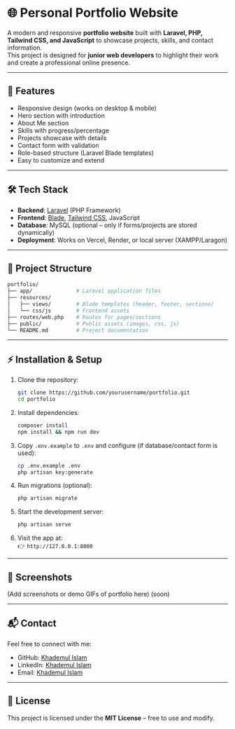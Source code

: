 # 🌐 Personal Portfolio Website

A modern and responsive **portfolio website** built with **Laravel, PHP, Tailwind CSS, and JavaScript** to showcase projects, skills, and contact information.  
This project is designed for **junior web developers** to highlight their work and create a professional online presence.

---

## 🚀 Features
- Responsive design (works on desktop & mobile)
- Hero section with introduction
- About Me section
- Skills with progress/percentage
- Projects showcase with details
- Contact form with validation
- Role-based structure (Laravel Blade templates)
- Easy to customize and extend

---

## 🛠️ Tech Stack
- **Backend**: [Laravel](https://laravel.com/) (PHP Framework)  
- **Frontend**: [Blade](https://laravel.com/docs/blade), [Tailwind CSS](https://tailwindcss.com/), JavaScript  
- **Database**: MySQL (optional – only if forms/projects are stored dynamically)  
- **Deployment**: Works on Vercel, Render, or local server (XAMPP/Laragon)

---

## 📂 Project Structure
```bash
portfolio/
├── app/              # Laravel application files
├── resources/
│   ├── views/        # Blade templates (header, footer, sections)
│   └── css/js        # Frontend assets
├── routes/web.php    # Routes for pages/sections
├── public/           # Public assets (images, css, js)
└── README.md         # Project documentation
```

---

## ⚡ Installation & Setup

1. Clone the repository:
   ```bash
   git clone https://github.com/yourusername/portfolio.git
   cd portfolio
   ```

2. Install dependencies:
   ```bash
   composer install
   npm install && npm run dev
   ```

3. Copy `.env.example` to `.env` and configure (if database/contact form is used):
   ```bash
   cp .env.example .env
   php artisan key:generate
   ```

4. Run migrations (optional):
   ```bash
   php artisan migrate
   ```

5. Start the development server:
   ```bash
   php artisan serve
   ```

6. Visit the app at:  
   👉 `http://127.0.0.1:8000`

---

## 📸 Screenshots
(Add screenshots or demo GIFs of portfolio here) (soon)

---

## 📬 Contact
Feel free to connect with me:

- GitHub: [Khademul Islam](https://github.com/khademul-menaliam) 
- LinkedIn: [Khademul Islam](https://linkedin.com/)  
- Email: [Khademul Islam](khademulislam1080@gmail.com)

---

## 📄 License
This project is licensed under the **MIT License** – free to use and modify.
